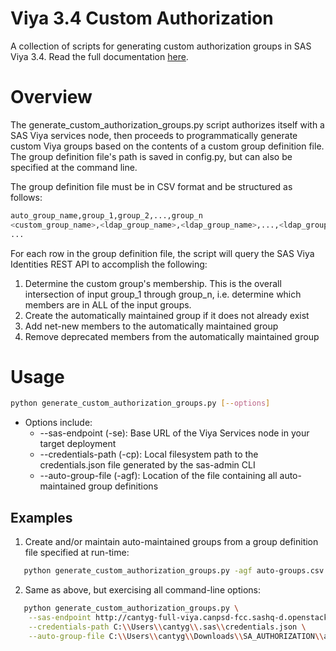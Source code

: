 # Viya 3.4 Custom Authorization
A collection of scripts for generating custom authorization groups in SAS Viya 3.4. Read the full documentation <a href=https://viya-34-custom-authorization.readthedocs.io/en/latest/>here</a>.

# Overview
The generate_custom_authorization_groups.py script authorizes itself with a SAS Viya services node, then proceeds to programmatically generate custom Viya groups based on the contents of a custom group definition file. The group definition file's path is saved in config.py, but can also be specified at the command line.

The group definition file must be in CSV format and be structured as follows:

```bash
auto_group_name,group_1,group_2,...,group_n
<custom_group_name>,<ldap_group_name>,<ldap_group_name>,...,<ldap_group_name>
...
```

For each row in the group definition file, the script will query the SAS Viya Identities REST API to accomplish the following:
  1. Determine the custom group's membership. This is the overall intersection of input group_1 through group_n, i.e. determine which members are in ALL of the input groups.
  2. Create the automatically maintained group if it does not already exist
  3. Add net-new members to the automatically maintained group
  4. Remove deprecated members from the automatically maintained group

# Usage
  ```bash
  python generate_custom_authorization_groups.py [--options]
  ```
  - Options include:
    * --sas-endpoint (-se): Base URL of the Viya Services node in your target deployment
    * --credentials-path (-cp): Local filesystem path to the credentials.json file generated by the sas-admin CLI
    * --auto-group-file (-agf): Location of the file containing all auto-maintained group definitions

## Examples
  1. Create and/or maintain auto-maintained groups from a group definition file specified at run-time:
  ```bash
     python generate_custom_authorization_groups.py -agf auto-groups.csv
  ```
  2. Same as above, but exercising all command-line options:
  ``` bash
     python generate_custom_authorization_groups.py \
      --sas-endpoint http://cantyg-full-viya.canpsd-fcc.sashq-d.openstack.sas.com \
      --credentials-path C:\\Users\\cantyg\\.sas\\credentials.json \
      --auto-group-file C:\\Users\\cantyg\\Downloads\\SA_AUTHORIZATION\\auto-maintained-groups.csv
  ```
